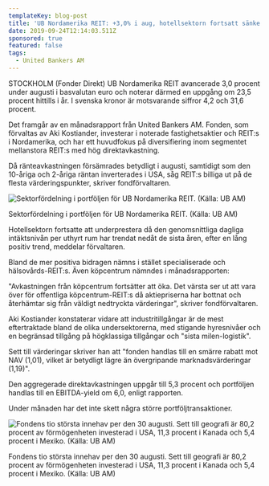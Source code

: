 ```yaml
---
templateKey: blog-post
title: 'UB Nordamerika REIT: +3,0% i aug, hotellsektorn fortsatt sänke'
date: 2019-09-24T12:14:03.511Z
sponsored: true
featured: false
tags:
  - United Bankers AM
---
```

STOCKHOLM (Fonder Direkt) UB Nordamerika REIT avancerade 3,0 procent under augusti i basvalutan euro och noterar därmed en uppgång om 23,5 procent hittills i år. I svenska kronor är motsvarande siffror 4,2 och 31,6 procent.



Det framgår av en månadsrapport från United Bankers AM. Fonden, som förvaltas av Aki Kostiander, investerar i noterade fastighetsaktier och REIT:s i Nordamerika, och har ett huvudfokus på diversifiering inom segmentet mellanstora REIT:s med hög direktavkastning.



Då ränteavkastningen försämrades betydligt i augusti, samtidigt som den 10-åriga och 2-åriga räntan inverterades i USA, såg REIT:s billiga ut på de flesta värderingspunkter, skriver fondförvaltaren.

![Sektorfördelning i portföljen för UB Nordamerika REIT. (Källa: UB AM)](/img/ub-nordamerika.png "Sektorfördelning i portföljen för UB Nordamerika REIT. (Källa: UB AM)")

<span class="image-caption">Sektorfördelning i portföljen för UB Nordamerika REIT. (Källa: UB AM)</span>

Hotellsektorn fortsatte att underprestera då den genomsnittliga dagliga intäktsnivån per uthyrt rum har trendat nedåt de sista åren, efter en lång positiv trend, meddelar förvaltaren.



Bland de mer positiva bidragen nämns i stället specialiserade och hälsovårds-REIT:s. Även köpcentrum nämndes i månadsrapporten:



"Avkastningen från köpcentrum fortsätter att öka. Det värsta ser ut att vara över för offentliga köpcentrum-REIT:s då aktiepriserna har bottnat och återhämtar sig från väldigt nedtryckta värderingar", skriver fondförvaltaren.



Aki Kostiander konstaterar vidare att industritillgångar är de mest eftertraktade bland de olika undersektorerna, med stigande hyresnivåer och en begränsad tillgång på högklassiga tillgångar och "sista milen-logistik".



Sett till värderingar skriver han att "fonden handlas till en smärre rabatt mot NAV (1,01), vilket är betydligt lägre än övergripande marknadsvärderingar (1,19)".



Den aggregerade direktavkastningen uppgår till 5,3 procent och portföljen handlas till en EBITDA-yield om 6,0, enligt rapporten.



Under månaden har det inte skett några större portföljtransaktioner.

![Fondens tio största innehav per den 30 augusti. Sett till geografi är 80,2 procent av förmögenheten investerad i USA, 11,3 procent i Kanada och 5,4 procent i Mexiko. (Källa: UB AM)](/img/ub-nordamerika-aug2.png "Fondens tio största innehav per den 30 augusti. Sett till geografi är 80,2 procent av förmögenheten investerad i USA, 11,3 procent i Kanada och 5,4 procent i Mexiko. (Källa: UB AM)")

<span class="image-caption">Fondens tio största innehav per den 30 augusti. Sett till geografi är 80,2 procent av förmögenheten investerad i USA, 11,3 procent i Kanada och 5,4 procent i Mexiko. (Källa: UB AM)</span>
